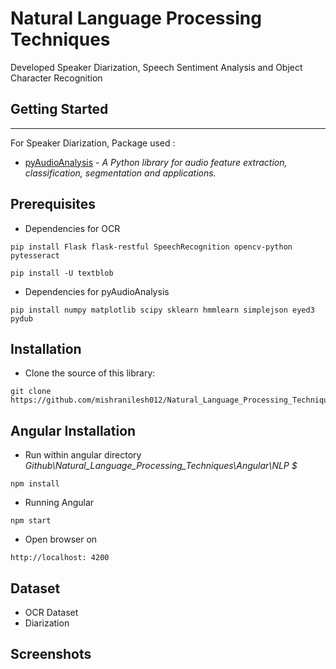 # Natural Language Processing Techniques


Developed Speaker Diarization, Speech Sentiment Analysis and Object Character Recognition

## Getting Started
---

For Speaker Diarization,  Package used :
* [pyAudioAnalysis](https://github.com/tyiannak/pyAudioAnalysis) - *A Python library for audio feature extraction, classification, segmentation and applications.*
 

## Prerequisites

* Dependencies for OCR
```
pip install Flask flask-restful SpeechRecognition opencv-python pytesseract

pip install -U textblob
```
* Dependencies for pyAudioAnalysis
```
pip install numpy matplotlib scipy sklearn hmmlearn simplejson eyed3 pydub
```

## Installation

* Clone the source of this library:

```
git clone https://github.com/mishranilesh012/Natural_Language_Processing_Techniques.git
```

## Angular Installation

* Run within angular directory *Github\Natural_Language_Processing_Techniques\Angular\NLP $*
```
npm install
```
* Running Angular 
```
npm start
```
* Open browser on 
```
http://localhost: 4200
``` 


## Dataset

* OCR Dataset
* Diarization


## Screenshots

